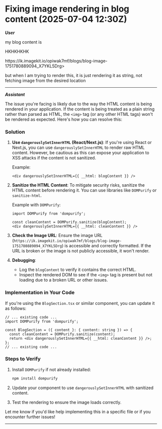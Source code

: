 <!-- Generated by SpecStory -->

# Fixing image rendering in blog content (2025-07-04 12:30Z)

_**User**_

my blog content is
<p>HKHKHKHK</p><p></p>https://ik.imagekit.io/opiwak7mf/blogs/blog-image-1751780889094_X7YKL5Drg>

but when I am trying to render this, it is just rendering it as string, not fetching image from the desired location

---

_**Assistant**_

The issue you're facing is likely due to the way the HTML content is being rendered in your application. If the content is being treated as a plain string rather than parsed as HTML, the `<img>` tag (or any other HTML tags) won't be rendered as expected. Here's how you can resolve this:

### Solution
1. **Use `dangerouslySetInnerHTML` (React/Next.js)**:
   If you're using React or Next.js, you can use `dangerouslySetInnerHTML` to render raw HTML content. However, be cautious as this can expose your application to XSS attacks if the content is not sanitized.

   Example:
   ```tsx
   <div dangerouslySetInnerHTML={{ __html: blogContent }} />
   ```

2. **Sanitize the HTML Content**:
   To mitigate security risks, sanitize the HTML content before rendering it. You can use libraries like `DOMPurify` or `sanitize-html`.

   Example with `DOMPurify`:
   ```tsx
   import DOMPurify from 'dompurify';

   const cleanContent = DOMPurify.sanitize(blogContent);
   <div dangerouslySetInnerHTML={{ __html: cleanContent }} />
   ```

3. **Check the Image URL**:
   Ensure the image URL (`https://ik.imagekit.io/opiwak7mf/blogs/blog-image-1751780889094_X7YKL5Drg`) is accessible and correctly formatted. If the URL is broken or the image is not publicly accessible, it won't render.

4. **Debugging**:
   - Log the `blogContent` to verify it contains the correct HTML.
   - Inspect the rendered DOM to see if the `<img>` tag is present but not loading due to a broken URL or other issues.

### Implementation in Your Code
If you're using the `BlogSection.tsx` or similar component, you can update it as follows:

```tsx
// ... existing code ...
import DOMPurify from 'dompurify';

const BlogSection = ({ content }: { content: string }) => {
  const cleanContent = DOMPurify.sanitize(content);
  return <div dangerouslySetInnerHTML={{ __html: cleanContent }} />;
};
// ... existing code ...
```

### Steps to Verify
1. Install `DOMPurify` if not already installed:
   ```bash
   npm install dompurify
   ```

2. Update your component to use `dangerouslySetInnerHTML` with sanitized content.

3. Test the rendering to ensure the image loads correctly.

Let me know if you'd like help implementing this in a specific file or if you encounter further issues!

---

